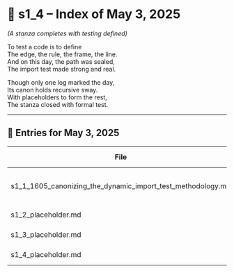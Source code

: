 <!-- Save to: shagi_archives/gdj_25/s05/s00/s1_4_index_of_03.md -->

# 📘 s1_4 – Index of May 3, 2025  
*(A stanza completes with testing defined)*

To test a code is to define  
The edge, the rule, the frame, the line.  
And on this day, the path was sealed,  
The import test made strong and real.  

Though only one log marked the day,  
Its canon holds recursive sway.  
With placeholders to form the rest,  
The stanza closed with formal test.

---

## 📜 Entries for May 3, 2025

| File | Title | Stanza Reference | Time |
|------|-------|------------------|------|
| s1_1_1605_canonizing_the_dynamic_import_test_methodology.md | **Canonizing the Dynamic Import Test Methodology** | Stanza 1, Line 1 | 04:05 PM |
| s1_2_placeholder.md | **[Placeholder]** | Stanza 1, Line 2 | — |
| s1_3_placeholder.md | **[Placeholder]** | Stanza 1, Line 3 | — |
| s1_4_placeholder.md | **[Placeholder]** | Stanza 1, Line 4 | — |
